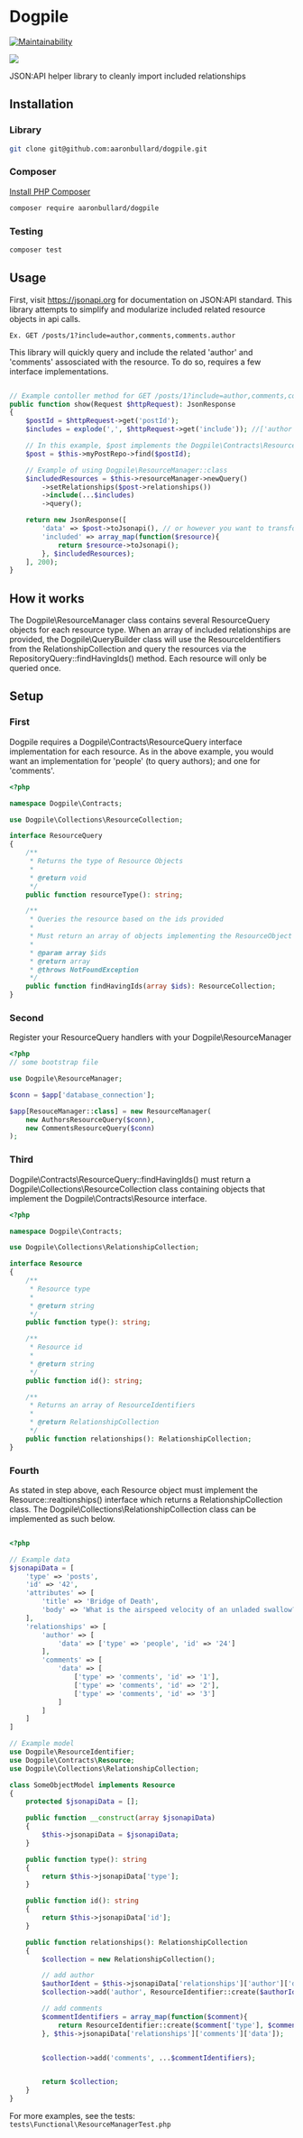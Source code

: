# Dogpile

[![Maintainability](https://api.codeclimate.com/v1/badges/fd29ace6ed68f526906a/maintainability)](https://codeclimate.com/github/aaronbullard/dogpile/maintainability)

![](./img/dogpile.jpg)

JSON:API helper library to cleanly import included relationships

## Installation

### Library
```bash
git clone git@github.com:aaronbullard/dogpile.git
```

### Composer

[Install PHP Composer](https://getcomposer.org/doc/00-intro.md)

```bash
composer require aaronbullard/dogpile
```

### Testing

```bash
composer test
```

## Usage

First, visit https://jsonapi.org for documentation on JSON:API standard.  This library attempts to simplify and modularize included related resource objects in api calls.

    Ex. GET /posts/1?include=author,comments,comments.author

This library will quickly query and include the related 'author' and 'comments' assosciated with the resource.  To do so, requires a few interface implementations.

```php

// Example contoller method for GET /posts/1?include=author,comments,comments.author
public function show(Request $httpRequest): JsonResponse
{
    $postId = $httpRequest->get('postId');
    $includes = explode(',', $httpRequest->get('include')); //['author', 'comments', 'comments.author'];

    // In this example, $post implements the Dogpile\Contracts\Resource interface;
    $post = $this->myPostRepo->find($postId);

    // Example of using Dogpile\ResourceManager::class
    $includedResources = $this->resourceManager->newQuery()
        ->setRelationships($post->relationships())
        ->include(...$includes)
        ->query();

    return new JsonResponse([
        'data' => $post->toJsonapi(), // or however you want to transform your model
        'included' => array_map(function($resource){
            return $resource->toJsonapi();
        }, $includedResources);
    ], 200);
}
```
## How it works
The Dogpile\ResourceManager class contains several ResourceQuery objects for each resource type.  When an array of included relationships are provided, the Dogpile\QueryBuilder class will use the ResourceIdentifiers from the RelationshipCollection and query the resources via the RepositoryQuery::findHavingIds() method.  Each resource will only be queried once.

## Setup

### First

Dogpile requires a Dogpile\Contracts\ResourceQuery interface implementation for each resource.  As in the above example, you would want an implementation for 'people' (to query authors); and one for 'comments'.

```php
<?php

namespace Dogpile\Contracts;

use Dogpile\Collections\ResourceCollection;

interface ResourceQuery
{
    /**
     * Returns the type of Resource Objects
     *
     * @return void
     */
    public function resourceType(): string;

    /**
     * Queries the resource based on the ids provided
     * 
     * Must return an array of objects implementing the ResourceObject interface
     *
     * @param array $ids
     * @return array
     * @throws NotFoundException
     */
    public function findHavingIds(array $ids): ResourceCollection;
}

```

### Second

Register your ResourceQuery handlers with your Dogpile\ResourceManager

```php
<?php
// some bootstrap file

use Dogpile\ResourceManager;

$conn = $app['database_connection'];

$app[ResouceManager::class] = new ResourceManager(
    new AuthorsResourceQuery($conn),
    new CommentsResourceQuery($conn)
);

```

### Third

Dogpile\Contracts\ResourceQuery::findHavingIds() must return a Dogpile\Collections\ResourceCollection class containing objects that implement the Dogpile\Contracts\Resource interface.

```php
<?php

namespace Dogpile\Contracts;

use Dogpile\Collections\RelationshipCollection;

interface Resource
{
    /**
     * Resource type
     *
     * @return string
     */
    public function type(): string;

    /**
     * Resource id
     *
     * @return string
     */
    public function id(): string;

    /**
     * Returns an array of ResourceIdentifiers
     *
     * @return RelationshipCollection
     */
    public function relationships(): RelationshipCollection;
}
```

### Fourth

As stated in step above, each Resource object must implement the Resource::realtionships() interface which returns a RelationshipCollection class. The Dogpile\Collections\RelationshipCollection class can be implemented as such below.

```php

<?php

// Example data
$jsonapiData = [
    'type' => 'posts',
    'id' => '42',
    'attributes' => [
        'title' => 'Bridge of Death',
        'body' => 'What is the airspeed velocity of an unladed swallow?'
    ],
    'relationships' => [
        'author' => [
            'data' => ['type' => 'people', 'id' => '24']
        ],
        'comments' => [
            'data' => [
                ['type' => 'comments', 'id' => '1'],
                ['type' => 'comments', 'id' => '2'],
                ['type' => 'comments', 'id' => '3']
            ]
        ]
    ]
]

// Example model
use Dogpile\ResourceIdentifier;
use Dogpile\Contracts\Resource;
use Dogpile\Collections\RelationshipCollection;

class SomeObjectModel implements Resource
{
    protected $jsonapiData = [];

    public function __construct(array $jsonapiData)
    {
        $this->jsonapiData = $jsonapiData;
    }

    public function type(): string
    {
        return $this->jsonapiData['type'];
    }

    public function id(): string
    {
        return $this->jsonapiData['id'];
    }

    public function relationships(): RelationshipCollection
    {
        $collection = new RelationshipCollection();

        // add author
        $authorIdent = $this->jsonapiData['relationships']['author']['data'];
        $collection->add('author', ResourceIdentifier::create($authorIdent['type'], $authorIdent['id']));

        // add comments
        $commentIdentifiers = array_map(function($comment){
            return ResourceIdentifier::create($comment['type'], $comment['id']);
        }, $this->jsonapiData['relationships']['comments']['data']);


        $collection->add('comments', ...$commentIdentifiers);


        return $collection;
    }
}

```

For more examples, see the tests: `tests\Functional\ResourceManagerTest.php`
